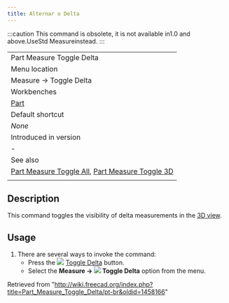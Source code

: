 ```yaml
---
title: Alternar o Delta
---
```

:::caution
This command is obsolete, it is not available in1.0 and above.UseStd Measureinstead.
:::

|  |
| --- |
| Part Measure Toggle Delta |
| Menu location |
| Measure → Toggle Delta‏‎ |
| Workbenches |
| [Part](/Part_Workbench "Part Workbench") |
| Default shortcut |
| *None* |
| Introduced in version |
| - |
| See also |
| [Part Measure Toggle All](/Part_Measure_Toggle_All "Part Measure Toggle All"), [Part Measure Toggle 3D](/Part_Measure_Toggle_3D "Part Measure Toggle 3D") |
|  |

## Description

This command toggles the visibility of delta measurements in the [3D view](/3D_view "3D view").

## Usage

1. There are several ways to invoke the command:
   * Press the ![](/images/Part_Measure_Toggle_Delta.svg) [Toggle Delta](/Part_Measure_Toggle_Delta "Part Measure Toggle Delta") button.
   * Select the **Measure → ![](/images/Part_Measure_Toggle_Delta.svg) Toggle Delta** option from the menu.

Retrieved from "<http://wiki.freecad.org/index.php?title=Part_Measure_Toggle_Delta/pt-br&oldid=1458166>"